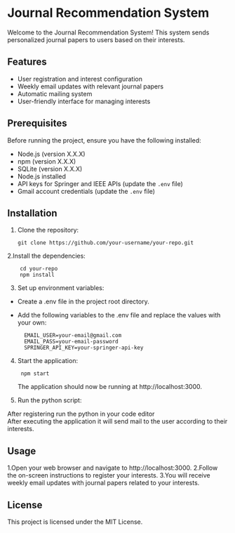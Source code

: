 # Journal Recommendation System

Welcome to the Journal Recommendation System! This system sends personalized journal papers to users based on their interests.

## Features

- User registration and interest configuration
- Weekly email updates with relevant journal papers
- Automatic mailing system
- User-friendly interface for managing interests

## Prerequisites

Before running the project, ensure you have the following installed:

- Node.js (version X.X.X)
- npm (version X.X.X)
- SQLite (version X.X.X)
- Node.js installed
- API keys for Springer and IEEE APIs (update the `.env` file)
- Gmail account credentials (update the `.env` file)

## Installation

1. Clone the repository:

   ```
   git clone https://github.com/your-username/your-repo.git

2.Install the dependencies:

        cd your-repo
        npm install
        
3. Set up environment variables:
- Create a .env file in the project root directory.
- Add the following variables to the .env file and replace the values with your own:
 
        EMAIL_USER=your-email@gmail.com
        EMAIL_PASS=your-email-password
        SPRINGER_API_KEY=your-springer-api-key

4. Start the application:
   
        npm start
        
   The application should now be running at http://localhost:3000.


4. Run the python script:
   
 After registering run the python in your code editor         
 After executing the application it will send mail to the user according to their interests.

## Usage
1.Open your web browser and navigate to http://localhost:3000.
2.Follow the on-screen instructions to register your interests.
3.You will receive weekly email updates with journal papers related to your interests.

## License
This project is licensed under the MIT License.
